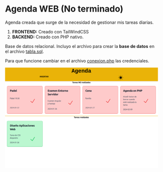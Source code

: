 # Agenda WEB (No terminado)

Agenda creada que surge de la necesidad de gestionar mis tareas diarias.

1. __FRONTEND:__ Creado con TailWindCSS
2. __BACKEND:__ Creado con PHP nativo.

Base de datos relacional. Incluyo el archivo para crear la __base de datos__ en el archivo [tabla.sql](./bd/tabla.sql).

Para que funcione cambiar en el archivo [conexion.php](./pages/conexion.php) las credenciales.

![Página principal](./src/img/index.png)
